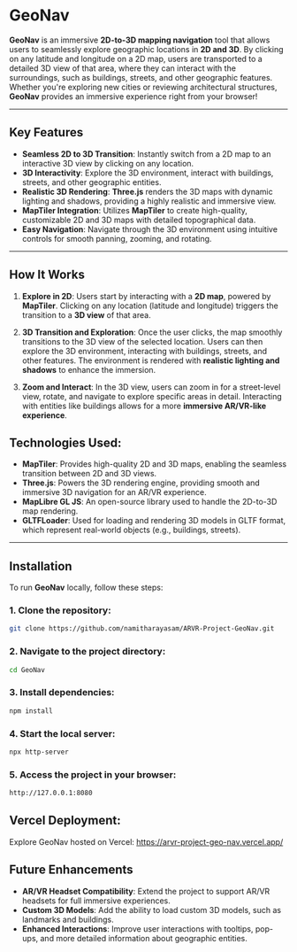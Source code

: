# **GeoNav**

**GeoNav** is an immersive **2D-to-3D mapping navigation** tool that allows users to seamlessly explore geographic locations in **2D and 3D**. By clicking on any latitude and longitude on a 2D map, users are transported to a detailed 3D view of that area, where they can interact with the surroundings, such as buildings, streets, and other geographic features. Whether you're exploring new cities or reviewing architectural structures, **GeoNav** provides an immersive experience right from your browser!

---

## **Key Features**

- **Seamless 2D to 3D Transition**: Instantly switch from a 2D map to an interactive 3D view by clicking on any location.
- **3D Interactivity**: Explore the 3D environment, interact with buildings, streets, and other geographic entities.
- **Realistic 3D Rendering**: **Three.js** renders the 3D maps with dynamic lighting and shadows, providing a highly realistic and immersive view.
- **MapTiler Integration**: Utilizes **MapTiler** to create high-quality, customizable 2D and 3D maps with detailed topographical data.
- **Easy Navigation**: Navigate through the 3D environment using intuitive controls for smooth panning, zooming, and rotating.

---

## **How It Works**

1. **Explore in 2D**: Users start by interacting with a **2D map**, powered by **MapTiler**. Clicking on any location (latitude and longitude) triggers the transition to a **3D view** of that area.

2. **3D Transition and Exploration**: Once the user clicks, the map smoothly transitions to the 3D view of the selected location. Users can then explore the 3D environment, interacting with buildings, streets, and other features. The environment is rendered with **realistic lighting and shadows** to enhance the immersion.

3. **Zoom and Interact**: In the 3D view, users can zoom in for a street-level view, rotate, and navigate to explore specific areas in detail. Interacting with entities like buildings allows for a more **immersive AR/VR-like experience**.

## **Technologies Used**:
- **MapTiler**: Provides high-quality 2D and 3D maps, enabling the seamless transition between 2D and 3D views.
- **Three.js**: Powers the 3D rendering engine, providing smooth and immersive 3D navigation for an AR/VR experience.
- **MapLibre GL JS**: An open-source library used to handle the 2D-to-3D map rendering.
- **GLTFLoader**: Used for loading and rendering 3D models in GLTF format, which represent real-world objects (e.g., buildings, streets).

---

## **Installation**

To run **GeoNav** locally, follow these steps:

### **1. Clone the repository**:
```bash
git clone https://github.com/namitharayasam/ARVR-Project-GeoNav.git
```

### **2. Navigate to the project directory**:
```bash
cd GeoNav
```

### **3. Install dependencies**:
```bash
npm install
```
### **4.  Start the local server**:
```bash
npx http-server
```
### **5.  Access the project in your browser**:
```bash
http://127.0.0.1:8080
```

## Vercel Deployment:
Explore GeoNav hosted on Vercel: https://arvr-project-geo-nav.vercel.app/

## **Future Enhancements**
- **AR/VR Headset Compatibility**: Extend the project to support AR/VR headsets for full immersive experiences.
- **Custom 3D Models**: Add the ability to load custom 3D models, such as landmarks and buildings.
- **Enhanced Interactions**: Improve user interactions with tooltips, pop-ups, and more detailed information about geographic entities.

